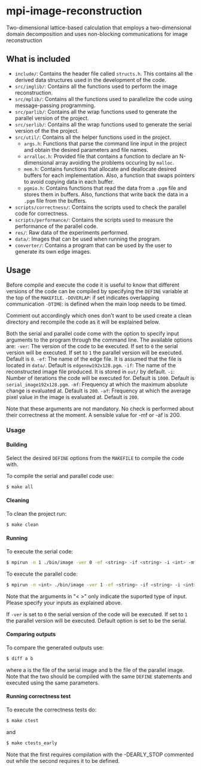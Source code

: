 # mpi-image-reconstruction
Two-dimensional lattice-based calculation that employs a two-dimensional domain decomposition and uses non-blocking communications for image reconstruction

## What is included
- `include/`: Contains the header file called `structs.h`. This contains all the derived data structures used in the development of the code.
- `src/imglib/`: Contains all the functions used to perform the image reconstruction.
- `src/mplib/`: Contains all the functions used to parallelize the code using message-passing programming.
- `src/parlib/`: Contains all the wrap functions used to generate the parallel version of the project.
- `src/serlib/`: Contains all the wrap functions used to generate the serial version of the the project.
- `src/util/`: Contains all the helper functions used in the project.
	- `args.h`: Functions that parse the command line input in the project and obtain the desired parameters and file names.
	- `arralloc.h`: Provided file that contains a function to declare an N-dimensional array avoiding the problems occuring by `malloc`.
	- `mem.h`: Contains functions that allocate and deallocate desired buffers for each implementation. Also, a function that swaps pointers to avoid copying data in each buffer.
	- `pgmio.h`: Contains functions that read the data from a `.pgm` file and stores them in buffers. Also, functions that write back the data in a `.pgm` file from the buffers.
- `scripts/correctness/`: Contains the scripts used to check the parallel code for correctness.
- `scripts/performance/`: Contains the scripts used to measure the performance of the parallel code.
- `res/`: Raw data of the experiments performed.
- `data/`: Images that can be used when running the program.
- `converter/`: Contains a program that can be used by the user to generate its own edge images.

## Usage
Before compile and execute the code it is useful to know that different versions of the code can be compiled by specifying the `DEFINE` variable at the top of the `MAKEFILE`.
`-DOVERLAP`: if set indicates overlapping communication
`-DTIME`: is defined when the main loop needs to be timed.

Comment out accordingly which ones don't want to be used create a clean directory and recompile the code as it will be explained below.

Both the serial and parallel code come with the option to specify input arguments to the program through the command line. The available options are:
`-ver`: The version of the code to be executed. If set to `0` the serial version will be executed. If set to `1` the parallel version will be executed. Default is `0`.
`-ef`: The name of the edge file. It is assumed that the file is located in `data/`. Default is `edgenew192x128.pgm`.
`-if`: The name of the reconstructed image file produced. It is stored in `out/` by default.
`-i`: Number of iterations the code will be executed for. Default is `1000`. Default is `serial_image192x128.pgm`.
`-mf`: Frequency at which the maximum absolute change is evaluated at. Default is `200`.
`-af`: Frequency at which the average pixel value in the image is evaluated at. Default is `200`.

Note that these arguments are not mandatory. No check is performed about their correctness at the moment.
A sensible value for -mf or -af is 200.

### Usage

#### Building
Select the desired `DEFINE` options from the `MAKEFILE` to compile the code with.

To compile the serial and parallel code use:
```sh
$ make all
```

#### Cleaning
To clean the project run:
```sh
$ make clean
```

#### Running
To execute the serial code:
```sh
$ mpirun -n 1 ./bin/image -ver 0 -ef <string> -if <string> -i <int> -mf <int> -af <int>
```

To execute the parallel code:
```sh
$ mpirun -n <int> ./bin/image -ver 1 -ef <string> -if <string> -i <int> -mf <int> -af <int>
```
Note that the arguments in "< >" only indicate the suported type of input. Please specify your inputs as explained above.

If `-ver` is set to `0` the serial version of the code will be executed. If set to `1` the parallel version will be executed. Default option is set to be the serial.

#### Comparing outputs
To compare the generated outputs use:

```sh
$ diff a b
```
where a is the file of the serial image and b the file of the parallel image. Note that the two should be compiled with the same `DEFINE` statements and executed using the same parameters.

#### Running correctness test
To execute the correctness tests do:
```sh
$ make ctest
```

and

```sh
$ make ctests_early
```

Note that the first requires compilation with the -DEARLY_STOP commented out while the second requires it to be defined.
